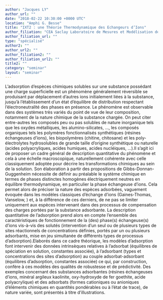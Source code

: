 ```yaml
---
author: "Jacques LY"
author_url: ""
date: "2018-02-22 10:30:00 +0000 UTC"
location: "Amphi G. Besse"
title: "IXT2 : une Théorie Thermodynamique des Echangeurs d’Ions"
author_filiation: "CEA Saclay Laboratoire de Mesures et Modélisation de la Migration des Radionucléides"
author_filiation_url: ""
type: "spécialisé"
author2: ""
author_url2: ""
author_filiation2: ""
author_filiation_url2: ""
title2: ""
category: "seminar" 
layout: "seminar"
---
```

L’adsorption d’espèces chimiques solubles sur une substance possédant une charge superficielle est un phénomène généralement réversible se produisant par déplacement d’autres ions initialement liées à la substance, jusqu’à l’établissement d’un état d’équilibre de distribution respectant l’électroneutralité des phases en présence. Le phénomène est observable dans des systèmes très variés du point de vue de leur composition, notamment de la nature chimique de la substance chargée. On peut citer entre-autres les composés peu ou pas solubles de nature inorganique tels que les oxydes métalliques, les alumino-silicates, …, les composés organiques tels les polymères fonctionnalisés synthétiques (résines échangeuses d’ions), les biopolymères (chitine, chitosane) et les poly-électrolytes hydrosolubles de grande taille d’origine synthétique ou naturelle (acides polyacryliques, acides humiques, acides nucléiques, …).Il s’agit ici de proposer un cadre général de description quantitative du phénomène et cela à une échelle macroscopique, naturellement cohérente avec celle classiquement adoptée pour décrire les transformations chimiques au sein de la solution. Son élaboration à partir des propositions de Gibbs-Donnan-Guggenheim nécessite de définir au préalable le système chimique en termes de phases distinctes homogènes électriquement neutres en équilibre thermodynamique, en particulier la phase échangeuse d’ions. Cela permet alors de préciser la nature des espèces adsorbées, vaguement évoquée dans les modèles classiques d’échange d’ions (Gaines-Thomas, Vanselow, ) et, à la différence de ces derniers, de ne pas se limiter uniquement aux espèces intervenant dans des processus de compensation des charges portées par la substance adsorbante. La description quantitative de l’adsorption prend alors en compte l’ensemble des caractéristiques de fonctionnement de la (des) phase(s) échangeuse(s) d’ions vis-à-vis des solutés (intervention d’un seul ou de plusieurs types de sites réactionnels de concentrations définies, portés par un ou plusieurs adsorbants, mise en jeu simultanée de différents types de processus d’adsorption).Elaborés dans ce cadre théorique, les modèles d’adsorption font intervenir des données intrinsèques relatives à l’adsorbat (équilibres de spéciation en solution, constantes associée), à l’adsorbant (types et concentrations des sites d’adsorption) au couple adsorbat-adsorbant (équilibres d’adsorption, constantes associée) ce qui, par construction, confère à ces modèles des qualités de robustesse et de prédictivité. Des exemples concernant des substances adsorbantes (résines échangeuses d’ions, minéral argileux kaolinite, oxy-hydroxyde de fer goethite, acide polyacrylique) et des adsorbats (formes cationiques ou anioniques d’éléments chimiques en quantités pondérables ou à l’état de trace), de nature variée, sont présentés à titre d’illustrations.
